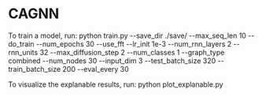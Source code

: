 # CAGNN

To train a model, run: python train.py --save_dir ./save/ --max_seq_len 10 --do_train --num_epochs 30 --use_fft --lr_init 1e-3 --num_rnn_layers 2 --rnn_units 32 --max_diffusion_step 2 --num_classes 1  --graph_type combined --num_nodes 30 --input_dim 3 --test_batch_size 320 --train_batch_size 200 --eval_every 30

To visualize the explanable results, run: python plot_explanable.py
